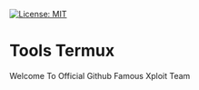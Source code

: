 [![License: MIT](https://img.shields.io/badge/License-MIT-yellow.svg)](https://raw.githubusercontent.com/FamousXploitTeam/master/LICENSE)

# Tools Termux
Welcome To Official Github Famous Xploit Team
